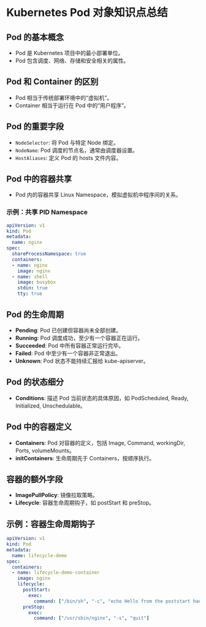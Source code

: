 # Kubernetes Pod 对象知识点总结

## Pod 的基本概念
- Pod 是 Kubernetes 项目中的最小部署单位。
- Pod 包含调度、网络、存储和安全相关的属性。

## Pod 和 Container 的区别
- Pod 相当于传统部署环境中的“虚拟机”。
- Container 相当于运行在 Pod 中的“用户程序”。

## Pod 的重要字段
- `NodeSelector`: 将 Pod 与特定 Node 绑定。
- `NodeName`: Pod 调度的节点名，通常由调度器设置。
- `HostAliases`: 定义 Pod 的 hosts 文件内容。

## Pod 中的容器共享
- Pod 内的容器共享 Linux Namespace，模拟虚拟机中程序间的关系。

### 示例：共享 PID Namespace
```yaml
apiVersion: v1
kind: Pod
metadata:
  name: nginx
spec:
  shareProcessNamespace: true
  containers:
  - name: nginx
    image: nginx
  - name: shell
    image: busybox
    stdin: true
    tty: true
```

## Pod 的生命周期
- **Pending**: Pod 已创建但容器尚未全部创建。
- **Running**: Pod 调度成功，至少有一个容器正在运行。
- **Succeeded**: Pod 中所有容器正常运行完毕。
- **Failed**: Pod 中至少有一个容器非正常退出。
- **Unknown**: Pod 状态不能持续汇报给 kube-apiserver。

## Pod 的状态细分
- **Conditions**: 描述 Pod 当前状态的具体原因，如 PodScheduled, Ready, Initialized, Unschedulable。

## Pod 中的容器定义
- **Containers**: Pod 对容器的定义，包括 Image, Command, workingDir, Ports, volumeMounts。
- **initContainers**: 生命周期先于 Containers，按顺序执行。

## 容器的额外字段
- **ImagePullPolicy**: 镜像拉取策略。
- **Lifecycle**: 容器生命周期钩子，如 postStart 和 preStop。

## 示例：容器生命周期钩子
```yaml
apiVersion: v1
kind: Pod
metadata:
  name: lifecycle-demo
spec:
  containers:
  - name: lifecycle-demo-container
    image: nginx
    lifecycle:
      postStart:
        exec:
          command: ["/bin/sh", "-c", "echo Hello from the poststart handler. > /usr/share/message"]
      preStop:
        exec:
          command: ["/usr/sbin/nginx", "-s", "quit"]
```